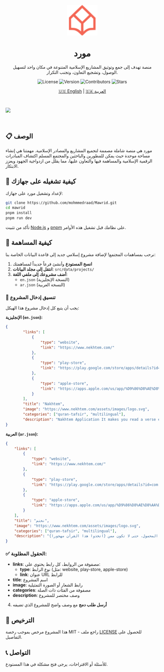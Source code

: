 <div align="center">
  <img src="./public/logo.svg" height="100" alt="Mawrid Logo"/>
  <h1>مورد</h1>
  <p>منصة تهدف إلى جمع وتوثيق المشاريع الإسلامية المتنوعة في مكان واحد لتسهيل الوصول، وتشجيع التعاون، وتجنب التكرار.</p>

![License](https://img.shields.io/badge/license-MIT-blue.svg)
![Version](https://img.shields.io/github/package-json/v/mohmmedraad/mawrid)
![Contributors](https://img.shields.io/github/contributors/mohmmedraad/mawrid)
![Stars](https://img.shields.io/github/stars/mohmmedraad/mawrid?style=social)

[🇺🇸 English](README.md) | [🇸🇦 العربية](README.ar.md)

</div>

<br/>

![](https://i.imgur.com/waxVImv.png)

<br/>

## 📋 الوصف

مورد هي منصة شاملة مصممة لتجميع المشاريع والمصادر الإسلامية. مهمتنا هي إنشاء مساحة موحدة حيث يمكن للمطورين والباحثين والمجتمع المسلم اكتشاف المبادرات الرقمية الإسلامية والمساهمة فيها والتعاون عليها، مما يقلل من ازدواجية الجهود ويعزز الابتكار.

## 🚀 كيفية تشغيله على جهازك

لإعداد وتشغيل مورد على جهازك:

```bash
git clone https://github.com/mohmmedraad/Mawrid.git
cd mawrid
pnpm install
pnpm run dev
```

تأكد من تثبيت [Node.js](https://nodejs.org/) و [pnpm](https://pnpm.io/) على نظامك قبل تشغيل هذه الأوامر.

## 🤝 كيفية المساهمة

نرحب بمساهمات المجتمع! لإضافة مشروع إسلامي جديد إلى قاعدة البيانات الخاصة بنا:

1. **انسخ المستودع** وأنشئ فرعاً جديداً لمساهمتك
2. **انتقل إلى مجلد البيانات**: `src/data/projects/`
3. **أضف مشروعك إلى ملفي اللغة**:
    - `en.json` (النسخة الإنجليزية)
    - `ar.json` (النسخة العربية)

### 📝 تنسيق إدخال المشروع

يجب أن يتبع كل إدخال مشروع هذا الهيكل:

**الإنجليزية (`en.json`):**

```json
{
		"links": [
			{
				"type": "website",
				"link": "https://www.nekhtem.com/"
			},
			{
				"type": "play-store",
				"link": "https://play.google.com/store/apps/details?id=com.karim.khatma&hl=ar"
			},
			{
				"type": "apple-store",
				"link": "https://apps.apple.com/us/app/%D9%86%D8%AE%D8%AA%D9%85/id1348796942"
			}
		],
		"title": "Nakhtem",
		"image": "https://www.nekhtem.com/assets/images/logo.svg",
		"categories": ["quran-tafsir", "multilingual"],
		"description": "Nakhtem Application It makes you read a verse every time you open your mobile phone, so that you are not among those who \"have taken this Quran as something neglected.\""
}
```

**العربية (`ar.json`):**

```json
{
    "links": [
        {
            "type": "website",
            "link": "https://www.nekhtem.com/"
        },
        {
            "type": "play-store",
            "link": "https://play.google.com/store/apps/details?id=com.karim.khatma&hl=ar"
        },
        {
            "type": "apple-store",
            "link": "https://apps.apple.com/us/app/%D9%86%D8%AE%D8%AA%D9%85/id1348796942"
        }
    ],
    "title": "نختم",
    "image": "https://www.nekhtem.com/assets/images/logo.svg",
    "categories": ["quran-tafsir", "multilingual"],
    "description": "تطبيق نختم يجعلك تقرأ آية في كل مرة تفتح فيها هاتفك المحمول، حتى لا تكون ممن {اتخذوا هذا القرآن مهجورا}"
}
```

### ✅ الحقول المطلوبة:

-   **links**: مصفوفة من الروابط، كل رابط يحتوي على:
    -   **type**: نوع الرابط (مثل: website, play-store, apple-store)
    -   **link**: عنوان URL للرابط
-   **title**: اسم المشروع
-   **image**: رابط الشعار أو الصورة التمثيلية
-   **categories**: مصفوفة من الفئات ذات الصلة
-   **description**: وصف مختصر للمشروع

4. **أرسل طلب دمج** مع وصف واضح للمشروع الذي تضيفه

## 📄 الترخيص

هذا المشروع مرخص بموجب رخصة MIT - راجع ملف [LICENSE](LICENSE) للحصول على التفاصيل.

## 📞 التواصل

للأسئلة أو الاقتراحات، يرجى فتح مشكلة في هذا المستودع.
